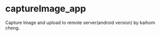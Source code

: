 captureImage_app
================

Capture Image and upload to remote server(android version) by kaihom cheng.
